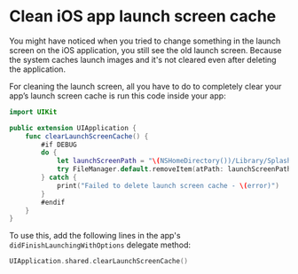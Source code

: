 # Clean iOS app launch screen cache

You might have noticed when you tried to change something in the launch screen on the iOS application, you still see the old launch screen. Because the system caches launch images and it's not cleared even after deleting the application.

For cleaning the launch screen, all you have to do to completely clear your app’s launch screen cache is run this code inside your app:

```swift
import UIKit

public extension UIApplication {
    func clearLaunchScreenCache() {
        #if DEBUG
        do {
            let launchScreenPath = "\(NSHomeDirectory())/Library/SplashBoard"
            try FileManager.default.removeItem(atPath: launchScreenPath)
        } catch {
            print("Failed to delete launch screen cache - \(error)")
        }
        #endif
    }
}
```

To use this, add the following lines in the app's `didFinishLaunchingWithOptions` delegate method:


```swift
UIApplication.shared.clearLaunchScreenCache()
```
